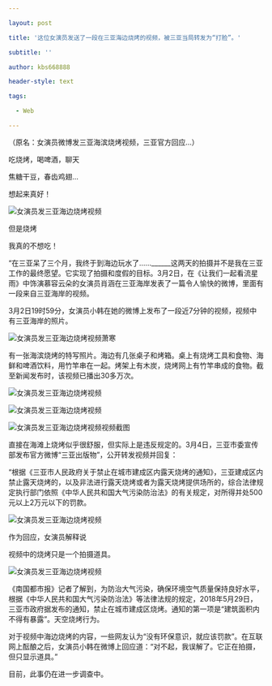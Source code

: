 ---
layout: post
title: '这位女演员发送了一段在三亚海边烧烤的视频，被三亚当局转发为“打脸”。'
subtitle: ''
author: kbs668888
header-style: text
tags:
  - Web
---
（原名：女演员微博发三亚海滨烧烤视频，三亚官方回应…）

吃烧烤，喝啤酒，聊天

焦糖干豆，春齿鸡翅…

想起来真好！

![女演员发三亚海边烧烤视频](http://dingyue.ws.126.net/PK9Rra4HNTS=MVt48FzKqH0Lx23zU4WAW1rdhiWWpF7wO1551865540038.gif)

但是烧烤

我真的不想吃！

“在三亚呆了三个月，我终于到海边玩水了……______这两天的拍摄并不是我在三亚工作的最终愿望。它实现了拍摄和度假的目标。3月2日，在《让我们一起看流星雨》中饰演慕容云朵的女演员肖涵在三亚海岸发表了一篇令人愉快的微博，里面有一段来自三亚海岸的视频。

3月2日19时59分，女演员小韩在她的微博上发布了一段近7分钟的视频，视频中有三亚海岸的照片。

![女演员发三亚海边烧烤视频](http://dingyue.ws.126.net/DVFD1DwgNEeijtO5PmPA65D9JsbEsAkqEk6=EzlXMvnrw1551865540039.jpg)萧寒

有一张海滨烧烤的特写照片。海边有几张桌子和烤箱。桌上有烧烤工具和食物、海鲜和啤酒饮料，用竹竿串在一起。烤架上有木炭，烧烤网上有竹竿串成的食物。截至新闻发布时，该视频已播出30多万次。

![女演员发三亚海边烧烤视频](http://dingyue.ws.126.net/BTjpl6DFifJeKEG7NYpvCSO4k9jgGv94cS9ZE6gmsaCi01551865540041compressflag.jpg)

![女演员发三亚海边烧烤视频](http://dingyue.ws.126.net/UBxYtDUp3XvH1GqTaZhd83MoRSiHJWLfRY6OyiqTw4NtU1551865540042compressflag.jpg)

![女演员发三亚海边烧烤视频](http://dingyue.ws.126.net/xDwgsBB1DroegX607LGgLeit6vAhMOihepN0=0BGDDZ7D1551865540043compressflag.jpg)视频截图

  

直接在海滩上烧烤似乎很舒服，但实际上是违反规定的。3月4日，三亚市委宣传部发布官方微博“三亚出版物”，公开转发视频并回复：

“根据《三亚市人民政府关于禁止在城市建成区内露天烧烤的通知》，三亚建成区内禁止露天烧烤的，以及非法进行露天烧烤或者为露天烧烤提供场所的，综合法律规定执行部门依照《中华人民共和国大气污染防治法》的有关规定，对所得并处500元以上2万元以下的罚款。

![女演员发三亚海边烧烤视频](http://dingyue.ws.126.net/w0rNWrlwdx4Ne772ENSwTvLDPD6JGTHlPbkB=7QI1OTiR1551865540045compressflag.jpg)

作为回应，女演员解释说

视频中的烧烤只是一个拍摄道具。

![女演员发三亚海边烧烤视频](http://dingyue.ws.126.net/YR5pDqyeXDS80dAuAzovsBBRfaxwBiKxoBZuQgdZ6ZPvE1551865540046.jpg)

《南国都市报》记者了解到，为防治大气污染，确保环境空气质量保持良好水平，根据《中华人民共和国大气污染防治法》等法律法规的规定，2018年5月29日，三亚市政府据发布的通知，禁止在城市建成区烧烤。通知的第一项是“建筑面积内不得有暴露”。天空烧烤行为。

对于视频中海边烧烤的内容，一些网友认为“没有环保意识，就应该罚款”。在互联网上酝酿之后，女演员小韩在微博上回应道：“对不起，我误解了。它正在拍摄，但只显示道具。”

目前，此事仍在进一步调查中。

